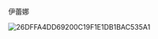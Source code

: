 伊蕾娜


![26DFFA4DD69200C19F1E1DB1BAC535A1](https://github.com/shadowgarden1314/issueblog/assets/131418013/793e1bf6-8415-4210-b50e-5ecb857db96d)
